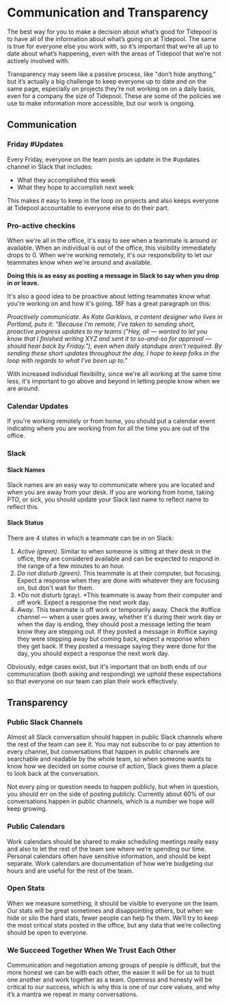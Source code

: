 # Communication and Transparency

The best way for you to make a decision about what’s good for Tidepool is to have all of the information about what’s going on at Tidepool. The same is true for everyone else you work with, so it’s important that we’re all up to date about what’s happening, even with the areas of Tidepool that we’re not actively involved with.

Transparency may seem like a passive process, like "don’t hide anything," but it’s actually a big challenge to keep everyone up to date and on the same page, especially on projects they’re not working on on a daily basis, even for a company the size of Tidepool. These are some of the policies we use to make information more accessible, but our work is ongoing.

## Communication

### Friday #Updates

Every Friday, everyone on the team posts an update in the #updates channel in Slack that includes:

* What they accomplished this week
* What they hope to accomplish next week

This makes it easy to keep in the loop on projects and also keeps everyone at Tidepool accountable to everyone else to do their part.

### Pro-active checkins

When we're all in the office, it's easy to see when a teammate is around or available. When an individual is out of the office, this visibility immediately drops to 0.  When we're working remotely, it's our responsibility to let our teammates know when we're around and available. 

**Doing this is as easy as posting a message in Slack to say when you drop in or leave.**

It's also a good idea to be proactive about letting teammates know what you're working on and how it's going. 18F has a great paragraph on this:

*Proactively communicate. As Kate Garklavs, a content designer who lives in Portland, puts it: “Because I'm remote, I've taken to sending short, proactive progress updates to my teams ("Hey, all — wanted to let you know that I finished writing XYZ and sent it to so-and-so for approval — should hear back by Friday."), even when daily standups aren't required. By sending these short updates throughout the day, I hope to keep folks in the loop with regards to what I've been up to.”*

With increased individual flexibility, since we're all working at the same time less, it's important to go above and beyond in letting people know when we are around.

### Calendar Updates

If you're working remotely or from home, you should put a calendar event indicating where you are working from for all the time you are out of the office.

### Slack

#### Slack Names

Slack names are an easy way to communicate where you are located and when you are away from your desk. If you are working from home, taking PTO, or sick, you should update your Slack last name to reflect name to reflect this.

#### Slack Status

There are 4 states in which a teammate can be in on Slack:

1. *Active (green)*. Similar to when someone is sitting at their desk in the office, they are considered available and can be expected to respond in the range of a few minutes to an hour.
2. *Do not disturb (green)*. This teammate is at their computer, but focusing. Expect a response when they are done with whatever they are focusing on, but don't wait for them.
3. *Do not disturb (gray). *This teammate is away from their computer and off work. Expect a response the next work day.
4. *Away*. This teammate is off work or temporarily away. Check the #office channel — when a user goes away, whether it's during their work day or when the day is ending, they should post a message letting the team know they are stepping out. If they posted a message in #office saying they were stepping away but coming back, expect a response when they get back. If they posted a message saying they were done for the day, you should expect a response the next work day. 

Obviously, edge cases exist, but it's important that on both ends of our communication (both asking and responding) we uphold these expectations so that everyone on our team can plan their work effectively.

## Transparency

### Public Slack Channels

Almost all Slack conversation should happen in public Slack channels where the rest of the team can see it. You may not subscribe to or pay attention to every channel, but conversations that happen in public channels are searchable and readable by the whole team, so when someone wants to know how we decided on some course of action, Slack gives them a place to look back at the conversation.

Not every ping or question needs to happen publicly, but when in question, you should err on the side of posting publicly. Currently about 60% of our conversations happen in public channels, which is a number we hope will keep growing.

### Public Calendars

Work calendars should be shared to make scheduling meetings really easy and also to let the rest of the team see where we’re spending our time. Personal calendars often have sensitive information, and should be kept separate. Work calendars are documentation of how we’re budgeting our hours and are useful for the rest of the team.

### Open Stats

When we measure something, it should be visible to everyone on the team. Our stats will be great sometimes and disappointing others, but when we hide or silo the hard stats, fewer people can help fix them. We’ll try to keep the most critical stats posted in the office, but any data that we’re collecting should be open to everyone.

### We Succeed Together When We Trust Each Other

Communication and negotiation among groups of people is difficult, but the more honest we can be with each other, the easier it will be for us to trust one another and work together as a team. Openness and honesty will be critical to our success, which is why this is one of our core values, and why it’s a mantra we repeat in many conversations.
